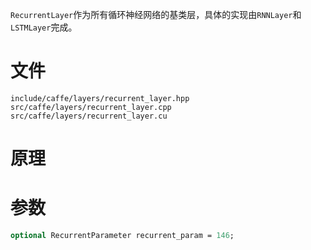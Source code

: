 `RecurrentLayer`作为所有循环神经网络的基类层，具体的实现由`RNNLayer`和`LSTMLayer`完成。

# 文件
```
include/caffe/layers/recurrent_layer.hpp
src/caffe/layers/recurrent_layer.cpp
src/caffe/layers/recurrent_layer.cu
```

# 原理

# 参数
```protobuf
optional RecurrentParameter recurrent_param = 146;
```